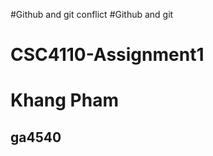 
#Github and git conflict
#Github and git
# CSC4110-Assignment1
<h1>Khang Pham</h1>
<h2>ga4540</h2>
